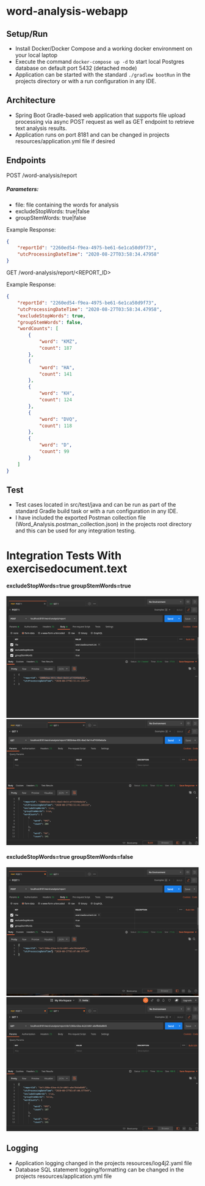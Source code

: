 # word-analysis-webapp

## Setup/Run

* Install Docker/Docker Compose and a working docker environment on your local laptop
* Execute the command ```docker-compose up -d``` to start local Postgres database on default port 5432 (detached mode)
* Application can be started with the standard ```./gradlew bootRun``` in the projects directory or with a run configuration in any IDE.

## Architecture
* Spring Boot Gradle-based web application that supports file upload processing via async POST request as well as GET endpoint to retrieve text analysis results.
* Application runs on port 8181 and can be changed in projects resources/application.yml file if desired

## Endpoints
POST /word-analysis/report

##### Parameters:
* file: file containing the words for analysis
* excludeStopWords: true|false
* groupStemWords: true|false

Example Response:
```json
{
    "reportId": "2260ed54-f9ea-4975-be61-6e1ca50d9f73",
    "utcProcessingDateTime": "2020-08-27T03:58:34.47958"
}
```

GET /word-analysis/report/<REPORT_ID>

Example Response:
```json
{
    "reportId": "2260ed54-f9ea-4975-be61-6e1ca50d9f73",
    "utcProcessingDateTime": "2020-08-27T03:58:34.47958",
    "excludeStopWords": true,
    "groupStemWords": false,
    "wordCounts": [
        {
            "word": "KMZ",
            "count": 187
        },
        {
            "word": "HA",
            "count": 141
        },
        {
            "word": "KH",
            "count": 124
        },
        {
            "word": "DVQ",
            "count": 118
        },
        {
            "word": "D",
            "count": 99
        }
    ]
}
```

## Test
* Test cases located in src/test/java and can be run as part of the standard Gradle build task or with a run configuration in any IDE.
* I have included the exported Postman collection file (Word_Analysis.postman_collection.json) in the projects root directory and this can be used for any integration testing.

# Integration Tests With exercisedocument.text
#### excludeStopWords=true groupStemWords=true
![POST1](/images/POST1.png) 
![GET1](/images/GET1.png)

#### excludeStopWords=true groupStemWords=false
![POST2](/images/POST2.png)
![GET2](/images/GET2.png)

## Logging
* Application logging changed in the projects resources/log4j2.yaml file
* Database SQL statement logging/formatting can be changed in the projects resources/application.yml file

